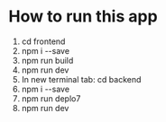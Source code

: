 # How to run this app


1. cd frontend
2. npm i --save
3. npm run build
4. npm run dev
5. In new terminal tab: cd backend
6. npm i --save
7. npm run deplo7
8. npm run dev